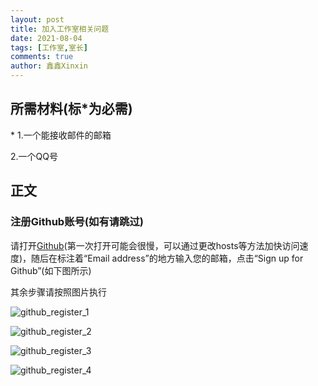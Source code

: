```yaml
---
layout: post
title: 加入工作室相关问题
date: 2021-08-04
tags: [工作室,室长]
comments: true
author: 鑫鑫Xinxin
---
```


## 所需材料(标\*为必需)

\* 1.一个能接收邮件的邮箱

2.一个QQ号
## 正文

### 注册Github账号(如有请跳过)
请打开[Github](https://github.com/)(第一次打开可能会很慢，可以通过更改hosts等方法加快访问速度)，随后在标注着“Email address”的地方输入您的邮箱，点击“Sign up for Github”(如下图所示)

其余步骤请按照图片执行

![github_register_1](https://user-images.githubusercontent.com/88317432/128173619-cf1db4d5-11c1-47e3-abd4-e0fa3039097e.png)

![github_register_2](https://user-images.githubusercontent.com/88317432/128173645-3f813c07-998d-49cd-8a01-8ee3fb675706.png)

![github_register_3](https://user-images.githubusercontent.com/88317432/128173661-924478f6-c3fd-4bff-b5f9-2967d892b009.png)

![github_register_4](https://user-images.githubusercontent.com/88317432/128173685-fbeb7844-444b-42ff-be2f-1257bb5f8ebc.png)
